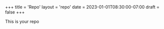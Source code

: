 +++
title = 'Repo'
layout = 'repo'
date = 2023-01-01T08:30:00-07:00
draft = false
+++

This is your repo
